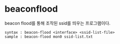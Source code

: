 # beaconflood
beacon flood를 통해 조작된 ssid를 띄우는 프로그램이다.

```
syntax : beacon-flood <interface> <ssid-list-file>
sample : beacon-flood mon0 ssid-list.txt
```
